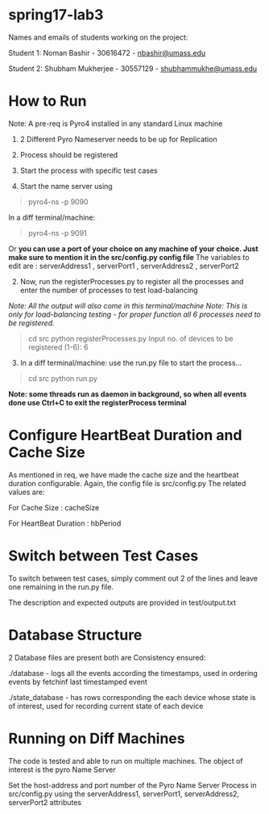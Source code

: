 # spring17-lab3
Names and emails of students working on the project:

Student 1: Noman Bashir - 30616472 - nbashir@umass.edu

Student 2: Shubham Mukherjee - 30557129 - shubhammukhe@umass.edu

# How to Run

Note: A pre-req is Pyro4 installed in any standard Linux machine

1. 2 Different Pyro Nameserver needs to be up for Replication
2. Process should be registered 
3. Start the process with specific test cases

1. Start the name server using 

> pyro4-ns -p 9090

In a diff terminal/machine:

> pyro4-ns -p 9091

Or **you can use a port of your choice on any machine of your choice. Just make sure to mention it in the src/config.py config file**
The variables to edit are : serverAddress1 , serverPort1 , serverAddress2 , serverPort2


2. Now, run the registerProcesses.py to register all the processes and enter the number of processes to test load-balancing

*Note: All the output will also come in this terminal/machine*
*Note: This is only for load-balancing testing - for proper function all 6 processes need to be registered.*

> cd src
> python registerProcesses.py
Input no. of devices to be registered (1-6): 6


3. In a diff terminal/machine:
use the run.py file to start the process...

> cd src
> python run.py

**Note: some threads run as daemon in background, so when all events done use Ctrl+C to exit the registerProcess terminal**

# Configure HeartBeat Duration and Cache Size

As mentioned in req, we have made the cache size and the heartbeat duration configurable. Again, the config file is src/config.py 
The related values are:

For Cache Size : cacheSize

For HeartBeat Duration : hbPeriod

# Switch between Test Cases

To switch between test cases, simply comment out 2 of the lines and leave one remaining in the run.py file.

The description and expected outputs are provided in test/output.txt

# Database Structure

2 Database files are present both are Consistency ensured:

 ./database - logs all the events according the timestamps, used in ordering events by fetchinf last timestamped event

 ./state_database - has rows corresponding the each device whose state is of interest, used for recording current state of each device


# Running on Diff Machines

The code is tested and able to run on multiple machines. The object of interest is the pyro Name Server

Set the host-address and port number of the Pyro Name Server Process in src/config.py using the serverAddress1, serverPort1, serverAddress2, serverPort2 attributes




